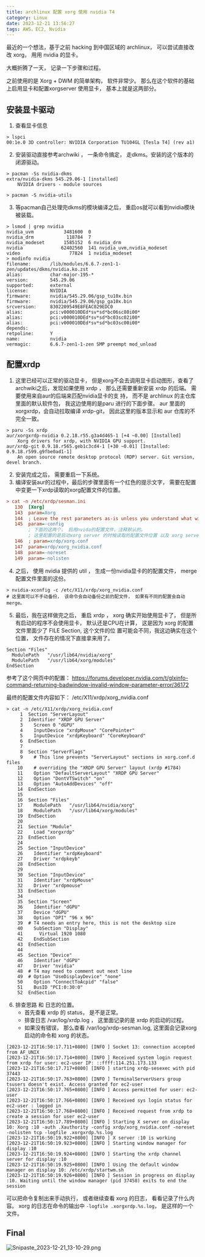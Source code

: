 ```yaml
---
title: archlinux 配置 xorg 使用 nvidia T4
category: Linux
date: 2023-12-21 13:56:27
tags: AWS，EC2, Nvidia
---
```


最近的一个想法，基于之前 hacking 到中国区域的 archlinux， 可以尝试直接改改 xorg， 用用 nvidia 的显卡。

大概折腾了一天， 记录一下步骤和过程。

之前使用的是 Xorg + DWM 的简单架构， 软件非常少。
那么在这个软件的基础上启用显卡和配置xorgserver 使用显卡， 基本上就是这两部分。

## 安装显卡驱动
1. 查看显卡信息
```shell
> lspci
00:1e.0 3D controller: NVIDIA Corporation TU104GL [Tesla T4] (rev a1)
```
2. 安装驱动直接参考archwiki ， 一条命令搞定， 走dkms。安装的这个版本的闭源驱动。
```shell
> pacman -Ss nvidia-dkms
extra/nvidia-dkms 545.29.06-1 [installed]
    NVIDIA drivers - module sources

> pacman -S nvidia-utils
```
3. 等pacman自己处理完dkms的模块编译之后， 重启os就可以看到nvidia模块被装载。
```shell
> lsmod | grep nvidia
nvidia_uvm           3481600  0
nvidia_drm            118784  7
nvidia_modeset       1585152  6 nvidia_drm
nvidia              62402560  141 nvidia_uvm,nvidia_modeset
video                  77824  1 nvidia_modeset
> modinfo nvidia
filename:       /lib/modules/6.6.7-zen1-1-zen/updates/dkms/nvidia.ko.zst
alias:          char-major-195-*
version:        545.29.06
supported:      external
license:        NVIDIA
firmware:       nvidia/545.29.06/gsp_tu10x.bin
firmware:       nvidia/545.29.06/gsp_ga10x.bin
srcversion:     8302209549E8FEAC029EDC0
alias:          pci:v000010DEd*sv*sd*bc06sc80i00*
alias:          pci:v000010DEd*sv*sd*bc03sc02i00*
alias:          pci:v000010DEd*sv*sd*bc03sc00i00*
depends:
retpoline:      Y
name:           nvidia
vermagic:       6.6.7-zen1-1-zen SMP preempt mod_unload
```
## 配置xrdp
1. 这里已经可以正常的驱动显卡， 但是xorg不会去调用显卡启动图形，查看了archwiki之后，发现如果使用 xrdp ， 那么还需要重新安装 xrdp 的后端。 需要使用来自aur的后端来匹配nvidia显卡的支
持， 而不是 archlinux 的主仓库里面的默认软件包， 我这边使用的是paru 进行的下面步骤。
    aur 里面的 xorgxrdp，会自动拉取编译 xrdp-git， 因此这里的版本显示和 aur 仓库的不完全一致。
```shell
> paru -Ss xrdp
aur/xorgxrdp-nvidia 0.2.18.r55.g3a4d465-1 [+4 ~0.00] [Installed]
    Xorg drivers for xrdp, with NVIDIA GPU support.
aur/xrdp-git 0.9.18.r565.geb1c3cd4-1 [+30 ~0.01] [Installed: 0.9.18.r599.g9fbe0ad1-1]
    An open source remote desktop protocol (RDP) server. Git version, devel branch.
```
2. 安装完成之后， 需要重启一下系统。
3. 编译安装aur的过程中，最后的步骤里面有一个红色的提示文字， 需要在配置中变更一下xrdp读取的xorg配置文件的位置。
```ini
> cat -n /etc/xrdp/sesman.ini
   130  [Xorg]
   143  param=Xorg
   144  ; Leave the rest parameters as-is unless you understand what will happen.
   145  param=-config
        ; 下面的这两个， 启用nvida的配置文件，注释默认的。
        ; 这里配置的是启动xorg server 的时候读取的配置文件位置 以及 xorg server 的参数。
   146  ; param=xrdp/xorg.conf
   147  param=xrdp/xorg_nvidia.conf
   148  param=-noreset
   149  param=-nolisten
```
4. 之后， 使用 nvidia 提供的 util ， 生成一份nvidia显卡的的配置文件， merge 配置文件里面的这份。
```shell
> nvidia-xconfig -c /etc/X11/xrdp/xorg_nvidia.conf
# 这里面可以不手动备份， 该命令会自动备份之前的配文件， 如果有不同的配置会自动merge。
```
5. 最后，我在这样做完之后， 重启 xrdp ， xorg 确实开始使用显卡了， 但是所有启动的程序不会使用显卡， 默认还是CPU在计算， 这是因为 xorg 的配置文件里面少了 FILE Section, 这个文件的位
置可能会不同，我这边确实在这个位置， 文件存在的情况下直接拿来用了。
```shell
Section "Files"
  ModulePath   "/usr/lib64/nvidia/xorg"
  ModulePath   "/usr/lib64/xorg/modules"
EndSection
```
参考了这个网页中的配置：
  https://forums.developer.nvidia.com/t/glxinfo-command-returning-badwindow-invalid-window-parameter-error/36172

最终的配置文件内容如下：
/etc/X11/xrdp/xorg_nvidia.conf
```shell
> cat -n /etc/X11/xrdp/xorg_nvidia.conf
     1  Section "ServerLayout"
     2  Identifier "XRDP GPU Server"
     3    Screen 0 "dGPU"
     4    InputDevice "xrdpMouse" "CorePointer"
     5    InputDevice "xrdpKeyboard" "CoreKeyboard"
     6  EndSection
     7
     8  Section "ServerFlags"
     9    # This line prevents "ServerLayout" sections in xorg.conf.d files
    10    # overriding the "XRDP GPU Server" layout (xrdp #1784)
    11    Option "DefaultServerLayout" "XRDP GPU Server"
    12    Option "DontVTSwitch" "on"
    13    Option "AutoAddDevices" "off"
    14  EndSection
    15
    16  Section "Files"
    17    ModulePath   "/usr/lib64/nvidia/xorg"
    18    ModulePath   "/usr/lib64/xorg/modules"
    19  EndSection
    20
    21  Section "Module"
    22    Load "xorgxrdp"
    23  EndSection
    24
    25  Section "InputDevice"
    26    Identifier "xrdpKeyboard"
    27    Driver "xrdpkeyb"
    28  EndSection
    29
    30  Section "InputDevice"
    31    Identifier "xrdpMouse"
    32    Driver "xrdpmouse"
    33  EndSection
    34
    35  Section "Screen"
    36    Identifier "dGPU"
    37    Device "dGPU"
    38    Option "DPI" "96 x 96"
    39  # T4 needs an entry here, this is not the desktop size
    40    SubSection "Display"
    41      Virtual 1920 1080
    42    EndSubSection
    43  EndSection
    44
    45  Section "Device"
    46    Identifier "dGPU"
    47    Driver "nvidia"
    48  # T4 may need to comment out next line
    49  # Option "UseDisplayDevice" "none"
    50    Option "ConnectToAcpid" "false"
    51    BusID "PCI:0:30:0"
    52  EndSection
```

6. 排查思路 和 日志的位置。
    - 首先查看 xrdp 的 status， 是不是正常。
    - 排查日志 /var/log/xrdp.log ， 这里面记录的是 xrdp 的启动的过程。
    - 如果没有错误， 那么查看 /var/log/xrdp-sesman.log, 这里面会记录xorg启动的命令和 xorg 的状态。
```shell
[2023-12-21T16:50:17.711+0800] [INFO ] Socket 13: connection accepted from AF_UNIX
[2023-12-21T16:50:17.714+0800] [INFO ] Received system login request from xrdp for user: ec2-user IP: ::ffff:114.251.173.133
[2023-12-21T16:50:17.717+0800] [INFO ] starting xrdp-sesexec with pid 37443
[2023-12-21T16:50:17.763+0800] [INFO ] TerminalServerUsers group tsusers doesn't exist. Access granted for ec2-user
[2023-12-21T16:50:17.765+0800] [INFO ] Access permitted for user: ec2-user
[2023-12-21T16:50:17.766+0800] [INFO ] Received sys login status for ec2-user : logged in
[2023-12-21T16:50:17.768+0800] [INFO ] Received request from xrdp to create a session for user ec2-user
[2023-12-21T16:50:17.789+0800] [INFO ] Starting X server on display 10: Xorg :10 -auth .Xauthority -config xrdp/xorg_nvidia.conf -noreset -nolisten tcp -logfile .xorgxrdp.%s.log
[2023-12-21T16:50:19.922+0800] [INFO ] X server :10 is working
[2023-12-21T16:50:19.923+0800] [INFO ] Starting window manager for display :10
[2023-12-21T16:50:19.924+0800] [INFO ] Starting the xrdp channel server for display :10
[2023-12-21T16:50:19.925+0800] [INFO ] Using the default window manager on display 10: /etc/xrdp/startwm.sh
[2023-12-21T16:50:19.926+0800] [INFO ] Session in progress on display :10. Waiting until the window manager (pid 37458) exits to end the session
```

可以把命令复制出来手动执行， 或者继续查看 xorg 的日志， 看看记录了什么内容。
xorg 的日志在命令的输出中 `-logfile .xorgxrdp.%s.log`， 是这样的一个文件。
## Final

![Snipaste_2023-12-21_13-10-29.png](https://s2.loli.net/2023/12/21/1PBUxzTSwvDs7Kl.png)

